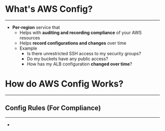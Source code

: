 # What's AWS Config?
---

* **Per-region** service that
	* Helps with **auditing and recording compliance** of your AWS resources
	* Helps **record configurations and changes** over time
	* Example
		* Is there unrestricted SSH access to my security groups?
		* Do my buckets have any public access?
		* How has my ALB configuration **changed over time**?

# How do AWS Config Works?
---

## Config Rules (For Compliance)
---

* 